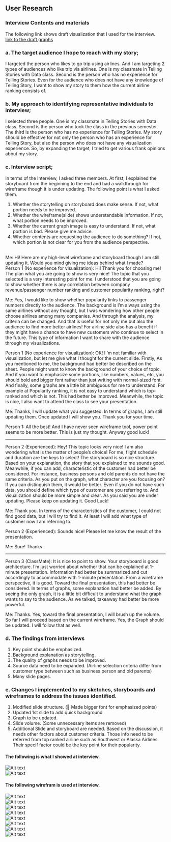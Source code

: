 ## User Research
### Interview Contents and materials
The following link shows draft visualization that I used for the interview.<br>
[Iink to the draft graphs](/interview_draftGraph.md)


### a. The target audience I hope to reach with my story;
I targeted the person who likes to go trip using airlines. And I am targeting 2 types of audiences who like trip via airlines. One is my classmate in Telling Stories with Data class. Second is the person who has no experience for Telling Stories. Even for the audience who does not have any knowledge of Telling Story, I want to show my story to them how the current airline ranking consists of.

### b. My approach to identifying representative individuals to interview;
I selected three people. One is my classmate in Telling Stories with Data class. Second is the person who took the class in the previous semester. The third is the person who has no experience for Telling Stories. My story should be effective for not only the person who has an experience for Telling Story, but also the person who does not have any visualization experience. So, by expanding the target, I tried to get various frank opinions about my story. 

### c. Interview script;
In terms of the Interview, I asked three members. At first, I explained the storyboard from the beginning to the end and had a walkthrough for wireframe though it is under updating. The following point is what I asked them.<br>
1.	Whether the storytelling on storyboard does make sense. If not, what portion needs to be improved.
2.	Whether the wireframe(slide) shows understandable information. If not, what portion needs to be improved.
3.	Whether the current graph image is easy to understand. If not, what portion is bad. Please give me advice.
4.	Whether contents are requesting the audience to do something? If not, which portion is not clear for you from the audience perspective.<br><br>

Me: Hi! Here are my high-level wireframe and storyboard though I am still updating it. Would you mind giving me ideas behind what I made?<br>
Person 1 (No experience for visualization): Hi! Thank you for choosing me! The plan what you are going to show is very nice! The topic that you selected is a very interesting point for me. I understood that you are going to show whether there is any correlation between company revenue/passenger number ranking and customer popularity ranking, right?<br>

Me: Yes, I would like to show whether popularity links to passenger numbers directly to the audience. The background is I’m always using the same airlines without any thought, but I was wondering how other people choose airlines among many companies. And through the analysis, my criteria can be changed. And that is useful for not only me but also the audience to find more better airlines! For airline side also has a benefit if they might have a chance to have new customers who continue to select in the future. This type of information I want to share with the audience through my visualizations.<br>

Person 1 (No experience for visualization): OK! I ‘m not familiar with visualization, but let me give what I thought for the current slide. Firstly, As you mentioned to me, the background had better be described on the sheet. People might want to know the background of your choice of topic. And if you want to emphasize some portions, like numbers, values, etc, you should bold and bigger font rather than just writing with normal-sized font. And finally, some graphs are a little bit ambiguous for me to understand. For example at Popularity ranking, it is not easy to understand which is top-ranked and which is not. This had better be improved. Meanwhile, the topic is nice, I also want to attend the class to see your presentation.<br>

Me: Thanks, I will update what you suggested. In terms of graphs, I am still updating them. Once updated I will show you. Thank you for your time.<br>

Person 1: All the best! And I have never seen wireframe tool, power point seems to be more better. This is just my thought. Anyway good luck!<br>
________________________________________
Person 2 (Experienced): Hey! This topic looks very nice! I am also wondering what is the matter of people’s choice! For me, flight schedule and duration are the keys to select! The storyboard is so nice structure. Based on your explanation, the story that you explained to me sounds good. Meanwhile, if you can add, characteristic of the customer had better be considered. For instance, business persons and old parents do not have the same criteria. As you put on the graph, what character are you focusing on? If you can distinguish them, it would be better. Even if you do not have such data, you should define which type of customer are you referring to. And visualization should be more simple and clear. As you said you are under updating. Please keep on updating it. Good Luck!<br>

Me: Thank you. In terms of the characteristics of the customer, I could not find good data, but I will try to find it. At least I will add what type of customer now I am referring to.<br>

Person 2 (Experienced):  Sounds nice!  Please let me know the result of the presentation.<br>

Me: Sure!  Thanks<br>
________________________________________
Person 3 (ClassMate): It is nice to point to show. Your storyboard is good architecture. I’m just worried about whether that can be explained at 1-minute presentation. Information had better be summarized and cut accordingly to accommodate with 1-minute presentation. From a wireframe perspective, it is good. Toward the final presentation, this had better be considered. In terms of graphs, some explanation had better be added. By seeing the only graph, it is a little bit difficult to understand what the graph wants to say to the audience. As we talked, takeaway had better be more powerful.<br> 

Me: Thanks. Yes, toward the final presentation, I will brush up the volume. So far I will proceed based on the current wireframe. Yes, the Graph should be updated. I will follow that as well.<br>

### d. The findings from interviews
1.	Key point should be emphasized.
2.	Background explanation as storytelling.
3.	The quality of graphs needs to be improved.
4.	Source data need to be expanded. (Airline selection criteria differ from customer type between such as business person and old parents)
5.	Many slide pages.<br> 
### e. Changes I implemented to my sketches, storyboards and wireframes to address the issues identified.
1.	Modified slide structure. ( Made bigger font for emphasized points)
2.	Updated 1st slide to add quick background 
3.	Graph to be updated.
4.	Slide volume. (Some unnecessary items are removed)
5.	Additional Slide and storyboard are needed. Based on the discussion, it needs other factors about customer criteria. Those info need to be referred from top ranked airline such as Southwest or Alaska Airlines. Their specif factor could be the key point for their popularity. <br>

#### The following is what I showed at interview.
![Alt text](/Data/Storyboard_original1.png)<br>
![Alt text](/Data/Storyboard_original2.png)<br>

#### The following wirefram is used at interview.
![Alt text](/Data/OBalsamiq1.png)<br>
![Alt text](/Data/OBalsamiq2.png)<br>
![Alt text](/Data/OBalsamiq3.png)<br>
![Alt text](/Data/OBalsamiq4.png)<br>
![Alt text](/Data/OBalsamiq5.png)<br>
![Alt text](/Data/OBalsamiq6.png)<br>
![Alt text](/Data/OBalsamiq7.png)<br>
![Alt text](/Data/OBalsamiq8.png)<br>


